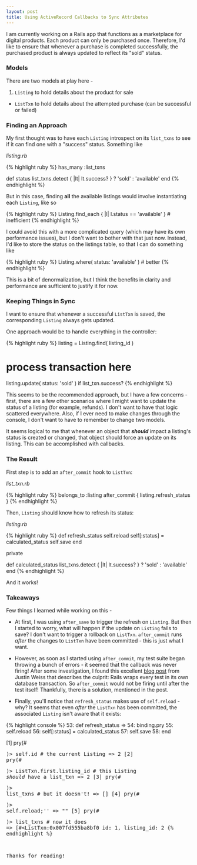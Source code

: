 ```yaml
---
layout: post
title: Using ActiveRecord Callbacks to Sync Attributes 
---
```


I am currently working on a Rails app that functions as a marketplace for digital products. Each product can only be purchased once. Therefore, I'd like to ensure that whenever a purchase is completed successfully, the purchased product is always updated to reflect its "sold" status.

### Models 

There are two models at play here - 

1. `Listing` to hold details about the product for sale
+  `ListTxn` to hold details about the attempted purchase (can be successful or failed)

### Finding an Approach

My first thought was to have each `Listing` introspect on its `list_txns` to see if it can find one with a "success" status. Something like 

*listing.rb*

{% highlight ruby %}
has_many :list_txns

def status
  list_txns.detect { |lt| lt.success? } ? 'sold' : 'available'
end
{% endhighlight %}

But in this case, finding **all** the available listings would involve instantiating each `Listing`, like so 

{% highlight ruby %}
Listing.find_each { |l| l.status == 'available' } # inefficient 
{% endhighlight %}

I could avoid this with a more complicated query (which may have its own performance issues), but I don't want to bother with that just now. Instead, I'd like to store the status on the listings table, so that I can do something like 

{% highlight ruby %}
Listing.where( status: 'available' ) # better 
{% endhighlight %}

This is a bit of denormalization, but I think the benefits in clarity and performance are sufficient to justify it for now. 

### Keeping Things in Sync

I want to ensure that whenever a successful `ListTxn` is saved, the corresponding `Listing` always gets updated. 

One approach would be to handle everything in the controller:

{% highlight ruby %}
listing = Listing.find( listing_id )
# process transaction here
listing.update( status: 'sold' ) if list_txn.success?
{% endhighlight %}

This seems to be the recommended approach, but I have a few concerns - first, there are a few other scenarios where I might want to update the status of a listing (for example, refunds). I don't want to have that logic scattered everywhere. Also, if I ever need to make changes through the console, I don't want to have to remember to change two models. 

It seems logical to me that whenever an object that ***should*** impact a listing's status is created or changed, that object should force an update on its listing. This can be accomplished with callbacks.

### The Result

First step is to add an `after_commit` hook to `ListTxn`: 

*list_txn.rb*

{% highlight ruby %}
belongs_to :listing
after_commit { listing.refresh_status }
{% endhighlight %}

Then, `Listing` should know how to refresh its status:

*listing.rb*

{% highlight ruby %}
def refresh_status
  self.reload
  self[:status] = calculated_status
  self.save
end

private

  def calculated_status
    list_txns.detect { |lt| lt.success? } ? 'sold' : 'available'
  end
{% endhighlight %}

And it works!

### Takeaways

Few things I learned while working on this - 

* At first, I was using `after_save` to trigger the refresh on `Listing`. But then I started to worry, what will happen if the update on `Listing` fails to save? I don't want to trigger a rollback on `ListTxn`. `after_commit` runs *after* the changes to `ListTxn` have been committed - this is just what I want.

* However, as soon as I started using `after_commit`, my test suite began throwing a bunch of errors - it seemed that the callback was never firing! After some investigation, I found this excellent [blog post](http://www.justinweiss.com/articles/a-couple-callback-gotchas-and-a-rails-5-fix/) from Justin Weiss that describes the culprit: Rails wraps every test in its own database transaction. So `after_commit` would not be firing until after the test itself! Thankfully, there is a solution, mentioned in the post.

* Finally, you'll notice that `refresh_status` makes use of `self.reload` - why? It seems that even *after* the `ListTxn` has been committed, the associated `Listing` isn't aware that it exists:

{% highlight console %}
    53: def refresh_status
 => 54:   binding.pry
    55:   self.reload 
    56:   self[:status] = calculated_status
    57:   self.save
    58: end  

[1] pry(#<Listing>)> self.id # the current Listing
=> 2
[2] pry(#<Listing>)> ListTxn.first.listing_id # this Listing *should* have a list_txn
=> 2
[3] pry(#<Listing>)> list_txns # but it doesn't!
=> []
[4] pry(#<Listing>)> self.reload;''
=> ""
[5] pry(#<Listing>)> list_txns # now it does 
=> [#<ListTxn:0x007fd555ba8bf0
  id: 1,
  listing_id: 2
{% endhighlight %}

Thanks for reading!